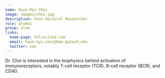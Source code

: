 ```yaml
---
name: Hyun-Kyu Choi
image: images/Choi.jpg
description: Post-doctoral Researcher
role: alumni
group: alum
links:
  home-page: felixcited.com
  email: hyun-kyu.choi@bme.gatech.edu
  twitter: nan
---
```


Dr. Choi is interested in the biophysics behind activation of immunoreceptors, notably T-cell receptor (TCR), B-cell receptor (BCR), and CD40.
